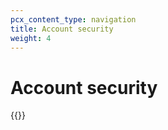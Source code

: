 ```yaml
---
pcx_content_type: navigation
title: Account security
weight: 4
---
```


# Account security

{{<directory-listing>}}